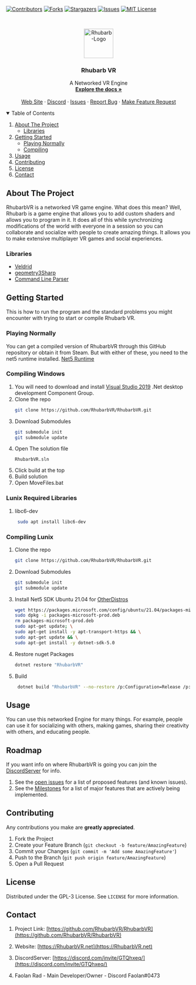 [![Contributors][contributors-shield]][contributors-url]
[![Forks][forks-shield]][forks-url]
[![Stargazers][stars-shield]][stars-url]
[![Issues][issues-shield]][issues-url]
[![MIT License][license-shield]][license-url]

<!-- PROJECT LOGO -->
<br />
<p align="center">
  <a href="https://github.com/RhubarbVR/RhubarbVR">
    <img src="Assets/RhubarbVR.png" alt="Rhubarb-Logo" width="80" height="80">
  </a>

  <h3 align="center">Rhubarb VR</h3>

  <p align="center">
    A Networked VR Engine
    <br />
    <a href="https://github.com/RhubarbVR/RhubarbVR/tree/main/Docs"><strong>Explore the docs »</strong></a>
    <br />
    <br />
    <a href="https://rhubarbvr.net/">Web Site</a>
    ·
    <a href="https://discord.com/invite/GTQhxeq/">Discord</a>
    ·
    <a href="https://github.com/RhubarbVR/RhubarbVR/issues">Issues</a>
    ·
    <a href="https://github.com/RhubarbVR/RhubarbVR/issues/new?assignees=&labels=&template=bug_report.md&title=Report%20Bug%20Title">Report Bug</a>
    ·
    <a href="https://github.com/RhubarbVR/RhubarbVR/issues/new?assignees=&labels=&template=feature_request.md&title=Feature%20Request%20Title">Make Feature Request</a>
  </p>
</p>


<!-- TABLE OF CONTENTS -->
<details open="open">
  <summary>Table of Contents</summary>
  <ol>
    <li>
      <a href="#about-the-project">About The Project</a>
      <ul>
        <li><a href="#libraries">Libraries</a></li>
      </ul>
    </li>
    <li>
      <a href="#getting-started">Getting Started</a>
      <ul>
        <li><a href="#playing-normally">Playing Normally</a></li>
        <li><a href="#compiling">Compiling</a></li>
      </ul>
    </li>
    <li><a href="#usage">Usage</a></li>
    <li><a href="#contributing">Contributing</a></li>
    <li><a href="#license">License</a></li>
    <li><a href="#contact">Contact</a></li>
  </ol>
</details>



<!-- ABOUT THE PROJECT -->
## About The Project

RhubarbVR is a networked VR game engine. What does this mean? Well, Rhubarb is a game engine that allows you to add custom shaders and allows you to program in it. It does all of this while synchronizing modifications of the world with everyone in a session so you can collaborate and socialize with people to create amazing things. It allows you to make extensive multiplayer VR games and social experiences. 

### Libraries
* [Veldrid](https://github.com/mellinoe/veldrid)
* [geometry3Sharp](https://github.com/gradientspace/geometry3Sharp)
* [Command Line Parser](https://github.com/commandlineparser/commandline)



<!-- GETTING STARTED -->
## Getting Started
 
This is how to run the program and the standard problems you might encounter with trying to start or compile Rhubarb VR.

### Playing Normally

You can get a compiled version of RhubarbVR through this GitHub repository or obtain it from Steam.
But with either of these, you need to the net5 runtime installed.
[Net5 Runtime](https://dotnet.microsoft.com/download/dotnet/5.0/runtime)

### Compiling Windows

1. You will need to download and install [Visual Studio 2019](https://visualstudio.microsoft.com/downloads/) .Net desktop development Component Group.
3. Clone the repo
   ```sh
   git clone https://github.com/RhubarbVR/RhubarbVR.git
   ```
4. Download Submodules
   ```sh
   git submodule init
   git submodule update
   ```
5. Open The solution file
   ```
   RhubarbVR.sln
   ```
6. Click build at the top
7. Build solution
8. Open MoveFiles.bat

### Lunix Required Libraries
1. libc6-dev
   ```sh
    sudo apt install libc6-dev 
   ```

### Compiling Lunix

1. Clone the repo
   ```sh
   git clone https://github.com/RhubarbVR/RhubarbVR.git
   ```
2. Download Submodules
   ```sh
   git submodule init
   git submodule update
   ```
3. Install Net5 SDK Ubuntu 21.04 for [OtherDistros](https://docs.microsoft.com/en-us/dotnet/core/install/linux-ubuntu)
   ```sh
   wget https://packages.microsoft.com/config/ubuntu/21.04/packages-microsoft-prod.deb -O packages-microsoft-prod.deb
   sudo dpkg -i packages-microsoft-prod.deb
   rm packages-microsoft-prod.deb
   sudo apt-get update; \
   sudo apt-get install -y apt-transport-https && \
   sudo apt-get update && \
   sudo apt-get install -y dotnet-sdk-5.0
   ```
4. Restore nuget Packages
   ```sh
   dotnet restore "RhubarbVR"
   ```
5. Build
   ```sh
	dotnet build "RhubarbVR" --no-restore /p:Configuration=Release /p:Platform="x64"
   ```

<!-- USAGE EXAMPLES -->
## Usage

You can use this networked Engine for many things. For example, people can use it for socializing with others, making games, sharing their creativity with others, and educating people.

<!-- ROADMAP -->
## Roadmap
If you want info on where RhubarbVR is going you can join the [DiscordServer](https://discord.com/invite/GTQhxeq/) for info. 
1. See the [open issues](https://github.com/RhubarbVR/RhubarbVR//issues) for a list of proposed features (and known issues).
2. See the [Milestones](https://github.com/RhubarbVR/RhubarbVR/milestones) for a list of major features that are actively being implemented.



<!-- CONTRIBUTING -->
## Contributing

Any contributions you make are **greatly appreciated**.

1. Fork the Project
2. Create your Feature Branch (`git checkout -b feature/AmazingFeature`)
3. Commit your Changes (`git commit -m 'Add some AmazingFeature'`)
4. Push to the Branch (`git push origin feature/AmazingFeature`)
5. Open a Pull Request



<!-- LICENSE -->
## License

Distributed under the GPL-3 License. See `LICENSE` for more information.



<!-- CONTACT -->
## Contact


1. Project Link: [https://github.com/RhubarbVR/RhubarbVR](https://github.com/RhubarbVR/RhubarbVR)
2. Website: [https://RhubarbVR.net](https://RhubarbVR.net)
3. DiscordServer: [https://discord.com/invite/GTQhxeq/](https://discord.com/invite/GTQhxeq/)

4. Faolan Rad - Main Developer/Owner - Discord Faolan#0473


<!-- MARKDOWN LINKS & IMAGES -->
<!-- https://www.markdownguide.org/basic-syntax/#reference-style-links -->
[contributors-shield]: https://img.shields.io/github/contributors/RhubarbVR/RhubarbVR.svg?style=for-the-badge
[contributors-url]: https://github.com/RhubarbVR/RhubarbVR/graphs/contributors
[forks-shield]: https://img.shields.io/github/forks/RhubarbVR/RhubarbVR.svg?style=for-the-badge
[forks-url]: https://github.com/RhubarbVR/RhubarbVR/network/members
[stars-shield]: https://img.shields.io/github/stars/RhubarbVR/RhubarbVR.svg?style=for-the-badge
[stars-url]: https://github.com/RhubarbVR/RhubarbVR/stargazers
[issues-shield]: https://img.shields.io/github/issues/RhubarbVR/RhubarbVR.svg?style=for-the-badge
[issues-url]: https://github.com/RhubarbVR/RhubarbVR/issues
[license-shield]: https://img.shields.io/github/license/RhubarbVR/RhubarbVR.svg?style=for-the-badge
[license-url]: https://github.com/RhubarbVR/RhubarbVR/blob/master/LICENSE.txt
[product-screenshot]: images/screenshot.png
